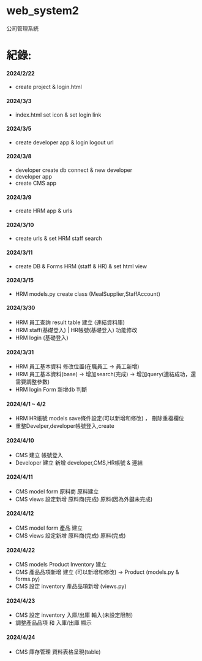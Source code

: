 # web_system2
公司管理系統

紀錄:
======
#### 2024/2/22
* create project & login.html
#### 2024/3/3
* index.html set icon & set login link
#### 2024/3/5
* create developer app & login logout url
#### 2024/3/8
* developer create db connect & new developer
* developer app 
* create CMS app
#### 2024/3/9 
* create HRM app & urls
#### 2024/3/10
* create urls & set HRM staff search
#### 2024/3/11
* create DB & Forms HRM (staff & HR) & set html view 
#### 2024/3/15
* HRM models.py create class (MealSupplier,StaffAccount)

#### 2024/3/30
* HRM 員工查詢 result table 建立 (連結資料庫)
* HRM staff(基礎登入) | HR帳號(基礎登入) 功能修改 
* HRM login (基礎登入)

#### 2024/3/31
* HRM 員工基本資料 修改位置(在職員工 -> 員工新增)
* HRM 員工基本資料(base) -> 增加search(完成) -> 增加query(連結成功，還需要調整參數) 
* HRM login Form 新增db 判斷

#### 2024/4/1 ~ 4/2 
* HRM HR帳號 models save條件設定(可以新增和修改) ， 刪除重複欄位
* 重整Develper,developer帳號登入,create 

#### 2024/4/10 
* CMS 建立 帳號登入
* Developer 建立 新增 developer,CMS,HR帳號 & 連結

#### 2024/4/11
* CMS model form 原料商 原料建立
* CMS views 設定新增 原料商(完成) 原料(因為外鍵未完成)

#### 2024/4/12
* CMS model form 產品 建立
* CMS views 設定新增 原料商(完成) 原料(完成)

#### 2024/4/22
* CMS models Product Inventory 建立
* CMS 產品品項新增 建立 (可以新增和修改) -> Product (models.py & forms.py)
* CMS 設定 inventory 產品品項新增 (views.py)

#### 2024/4/23
* CMS 設定 inventory 入庫/出庫 輸入(未設定限制)
* 調整產品品項 和 入庫/出庫 顯示

#### 2024/4/24
* CMS 庫存管理 資料表格呈現(table)